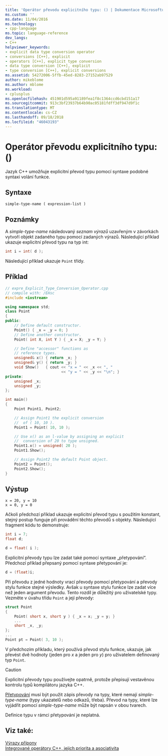 ```yaml
---
title: 'Operátor převodu explicitního typu: () | Dokumentace Microsoftu'
ms.custom: ''
ms.date: 11/04/2016
ms.technology:
- cpp-language
ms.topic: language-reference
dev_langs:
- C++
helpviewer_keywords:
- explicit data type conversion operator
- conversions [C++], explicit
- operators [C++], explicit type conversion
- data type conversion [C++], explicit
- type conversion [C++], explicit conversions
ms.assetid: 54272006-5ffb-45ed-8283-27152ab97529
author: mikeblome
ms.author: mblome
ms.workload:
- cplusplus
ms.openlocfilehash: 451901d595a91189fea1f8c1364ccd6cbd151a17
ms.sourcegitcommit: 913c3bf23937b64b90ac05181fdff3df947d9f1c
ms.translationtype: MT
ms.contentlocale: cs-CZ
ms.lasthandoff: 09/18/2018
ms.locfileid: "46043193"
---
```

# <a name="explicit-type-conversion-operator-"></a>Operátor převodu explicitního typu: ()

Jazyk C++ umožňuje explicitní převod typu pomocí syntaxe podobné syntaxi volání funkce.

## <a name="syntax"></a>Syntaxe

```
simple-type-name ( expression-list )
```

## <a name="remarks"></a>Poznámky

A *simple-type-name* následovaný *seznam výrazů* uzavřeným v závorkách vytvoří objekt zadaného typu pomocí zadaných výrazů. Následující příklad ukazuje explicitní převod typu na typ int:

```cpp
int i = int( d );
```

Následující příklad ukazuje `Point` třídy.

## <a name="example"></a>Příklad

```cpp
// expre_Explicit_Type_Conversion_Operator.cpp
// compile with: /EHsc
#include <iostream>

using namespace std;
class Point
{
public:
    // Define default constructor.
    Point() { _x = _y = 0; }
    // Define another constructor.
    Point( int X, int Y ) { _x = X; _y = Y; }

    // Define "accessor" functions as
    // reference types.
    unsigned& x() { return _x; }
    unsigned& y() { return _y; }
    void Show()   { cout << "x = " << _x << ", "
                         << "y = " << _y << "\n"; }
private:
    unsigned _x;
    unsigned _y;
};

int main()
{
    Point Point1, Point2;

    // Assign Point1 the explicit conversion
    //  of ( 10, 10 ).
    Point1 = Point( 10, 10 );

    // Use x() as an l-value by assigning an explicit
    //  conversion of 20 to type unsigned.
    Point1.x() = unsigned( 20 );
    Point1.Show();

    // Assign Point2 the default Point object.
    Point2 = Point();
    Point2.Show();
}
```

## <a name="output"></a>Výstup

```Output
x = 20, y = 10
x = 0, y = 0
```

Ačkoli předchozí příklad ukazuje explicitní převod typu s použitím konstant, stejný postup funguje při provádění těchto převodů s objekty. Následující fragment kódu to demonstruje:

```cpp
int i = 7;
float d;

d = float( i );
```

Explicitní převody typu lze zadat také pomocí syntaxe „přetypování“. Předchozí příklad přepsaný pomocí syntaxe přetypování je:

```cpp
d = (float)i;
```

Při převodu z jedné hodnoty vrací převody pomocí přetypování a převody stylu funkce stejné výsledky. Avšak u syntaxe stylu funkce lze zadat více než jeden argument převodu. Tento rozdíl je důležitý pro uživatelské typy. Vezměte v úvahu třídu `Point` a její převody:

```cpp
struct Point
{
    Point( short x, short y ) { _x = x; _y = y; }
    ...
    short _x, _y;
};
...
Point pt = Point( 3, 10 );
```

V předchozím příkladu, který používá převod stylu funkce, ukazuje, jak převést dvě hodnoty (jeden pro *x* a jeden pro *y*) pro uživatelem definovaný typ `Point`.

> [!CAUTION]
>  Explicitní převody typu používejte opatrně, protože přepisují vestavěnou kontrolu typů kompilátoru jazyka C++.

[Přetypování](../cpp/cast-operator-parens.md) musí být použit zápis převody na typy, které nemají *simple-type-name* (typy ukazatelů nebo odkazů, třeba). Převod na typy, které lze vyjádřit pomocí *simple-type-name* může být napsán v obou tvarech.

Definice typu v rámci přetypování je neplatná.

## <a name="see-also"></a>Viz také:

[Výrazy přípony](../cpp/postfix-expressions.md)<br/>
[Integrované operátory C++, jejich priorita a asociativita](../cpp/cpp-built-in-operators-precedence-and-associativity.md)
